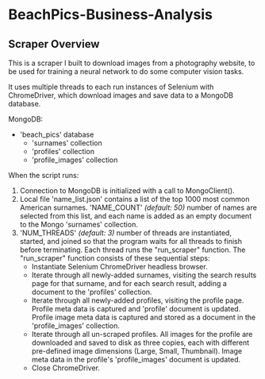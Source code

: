 # BeachPics-Business-Analysis

## Scraper Overview

This is a scraper I built to download images from a photography website, to be used for training a neural network to do some computer vision tasks.

It uses multiple threads to each run instances of Selenium with ChromeDriver, which download images and save data to a MongoDB database.

MongoDB:
- 'beach_pics' database
	- 'surnames' collection
	- 'profiles' collection
	- 'profile_images' collection

When the script runs:
1) Connection to MongoDB is initialized with a call to MongoClient().
1) Local file 'name_list.json' contains a list of the top 1000 most common American surnames.  'NAME_COUNT' *(default: 50)* number of names are selected from this list, and each name is added as an empty document to the Mongo 'surnames' collection.
1) 'NUM_THREADS' *(default: 3)* number of threads are instantiated, started, and joined so that the program waits for all threads to finish before terminating.  Each thread runs the "run_scraper" function.  The "run_scraper" function consists of these sequential steps:
	- Instantiate Selenium ChromeDriver headless browser.
	- Iterate through all newly-added surnames, visiting the search results page for that surname, and for each search result, adding a document to the 'profiles' collection.
	- Iterate through all newly-added profiles, visiting the profile page.  Profile meta data is captured and 'profile' document is updated.  Profile image meta data is captured and stored as a document in the 'profile_images' collection.
	- Iterate through all un-scraped profiles.  All images for the profile are downloaded and saved to disk as three copies, each with different pre-defined image dimensions (Large, Small, Thumbnail).  Image meta data in the profile's 'profile_images' document is updated.
	- Close ChromeDriver.